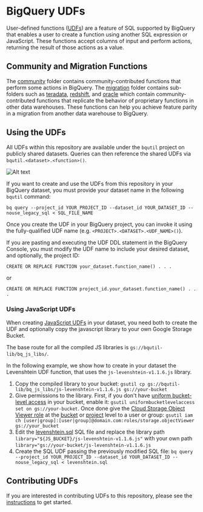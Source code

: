 # BigQuery UDFs

User-defined functions
([UDFs](https://cloud.google.com/bigquery/docs/reference/standard-sql/user-defined-functions))
are a feature of SQL supported by BigQuery that enables a user to create a
function using another SQL expression or JavaScript. These functions accept
columns of input and perform actions, returning the result of those actions as a
value.

## Community and Migration Functions

The [community](/udfs/community) folder contains community-contributed functions
that perform some actions in BigQuery. The [migration](/udfs/migration) folder
contains sub-folders such as [teradata](/udfs/migration/teradata),
[redshift](/udfs/migration/redshift), and [oracle](/udfs/migration/oracle) which
contain community-contributed functions that replicate the behavior of
proprietary functions in other data warehouses. These functions can help you
achieve feature parity in a migration from another data warehouse to BigQuery.

## Using the UDFs

All UDFs within this repository are available under the `bqutil` project on publicly
shared datasets. Queries can then reference the shared UDFs via
`bqutil.<dataset>.<function>()`.

![Alt text](/images/public_udf_architecture.png?raw=true "Public UDFs")

If you want to create and use the UDFs from this repository in your BigQuery dataset,
you must provide your dataset name in the following `bqutil` command:

`bq query --project_id YOUR_PROJECT_ID --dataset_id YOUR_DATASET_ID
--nouse_legacy_sql < SQL_FILE_NAME`

Once you create the UDF in your BigQuery project, you can invoke it using the
fully-qualified UDF name (e.g. `<PROJECT>.<DATASET>.<UDF_NAME>()`).

If you are pasting and executing the UDF DDL statement in the BigQuery Console,
you must modify the UDF name to include your desired dataset, and optionally,
the project ID:

`CREATE OR REPLACE FUNCTION your_dataset.function_name() . . .`

or

`CREATE OR REPLACE FUNCTION project_id.your_dataset.function_name() . . .`

### Using JavaScript UDFs

When creating [JavaScript UDFs](https://cloud.google.com/bigquery/docs/reference/standard-sql/user-defined-functions#javascript-udf-structure) in your dataset, you need both to create the UDF and optionally copy the javascript library to your own Google Storage Bucket.

The base route for all the compiled JS libraries is `gs://bqutil-lib/bq_js_libs/`.

In the following example, we show how to create in your dataset the Levenshtein UDF function, that uses the `js-levenshtein-v1.1.6.js` library.

1. Copy the compiled library to your bucket:
`gsutil cp gs://bqutil-lib/bq_js_libs/js-levenshtein-v1.1.6.js gs://your-bucket`
2. Give permissions to the library. First, if you don't have [uniform bucket-level access](https://cloud.google.com/storage/docs/using-uniform-bucket-level-access) in your bucket, enable it: `gsutil uniformbucketlevelaccess set on gs://your-bucket`. Once done give the [Cloud Storage Object Viewer role](https://cloud.google.com/storage/docs/access-control/iam-roles) at the [bucket](https://cloud.google.com/storage/docs/access-control/using-iam-permissions#bucket-add) or [project](https://cloud.google.com/sdk/gcloud/reference/projects/add-iam-policy-binding) level to a user or group: `gsutil iam ch [user|group]:[user|group]@domain.com:roles/storage.objectViewer gs://your_bucket` 
3. Edit the [levenshtein.sql](community/levenshtein.sql) SQL file and replace the library path `library="${JS_BUCKET}/js-levenshtein-v1.1.6.js"` with your own path `library="gs://your-bucket/js-levenshtein-v1.1.6.js`
4. Create the SQL UDF passing the previously modified SQL file:
`bq query --project_id YOUR_PROJECT_ID --dataset_id YOUR_DATASET_ID --nouse_legacy_sql < levenshtein.sql`

## Contributing UDFs

If you are interested in contributing UDFs to this repository, please see the
[instructions](/udfs/CONTRIBUTING.md) to get started.
